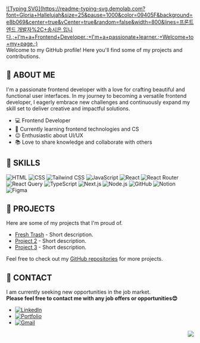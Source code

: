 [![Typing SVG](https://readme-typing-svg.demolab.com?font=Gloria+Hallelujah&size=25&pause=1000&color=09405F&background=e8b069&center=true&vCenter=true&random=false&width=800&lines=프론트엔드 개발자%2C+송시은 입니다.;+I'm+a+Frontend+Developer.;+I'm+a+passionate+learner.;+Welcome+to+my+page.;)](https://git.io/typing-svg)
<br /> Welcome to my GitHub profile! Here you'll find some of my projects and contributions.

## :open_file_folder: ABOUT ME

I'm a passionate frontend developer with a love for crafting beautiful and functional user interfaces.
In my journey to becoming a versatile frontend developer, I eagerly embrace new challenges and continuously expand my skill set to deliver creative and impactful solutions.

- 💻 Frontend Developer
- 🌱 Currently learning frontend technologies and CS
- 😉 Enthusiastic about UI/UX
- 📚 Love to share knowledge and collaborate with others

## :open_file_folder: SKILLS

![HTML](https://img.shields.io/badge/-HTML-E34F26?style=for-the-badge&logo=html5&logoColor=white)
![CSS](https://img.shields.io/badge/-CSS-1572B6?style=for-the-badge&logo=css3&logoColor=white)
![Tailwind CSS](https://img.shields.io/badge/-Tailwind_CSS-38B2AC?style=for-the-badge&logo=tailwindcss&logoColor=white)
![JavaScript](https://img.shields.io/badge/-JavaScript-F7DF1E?style=for-the-badge&logo=javascript&logoColor=black)
![React](https://img.shields.io/badge/-React-61DAFB?style=for-the-badge&logo=react&logoColor=black)
![React Router](https://img.shields.io/badge/-React_Router-61DAFB?style=for-the-badge&logo=react-router&logoColor=white)
![React Query](https://img.shields.io/badge/-React_Query-FF4154?style=for-the-badge&logo=react-query&logoColor=white)
![TypeScript](https://img.shields.io/badge/-TypeScript-3178C6?style=for-the-badge&logo=typescript&logoColor=white)
![Next.js](https://img.shields.io/badge/-Next.js-000000?style=for-the-badge&logo=next.js&logoColor=white)
![Node.js](https://img.shields.io/badge/-Node.js-339933?style=for-the-badge&logo=node.js&logoColor=white)
![GitHub](https://img.shields.io/badge/-GitHub-181717?style=for-the-badge&logo=github&logoColor=white)
![Notion](https://img.shields.io/badge/-Notion-000000?style=for-the-badge&logo=notion&logoColor=white)
![Figma](https://img.shields.io/badge/-Figma-F24E1E?style=for-the-badge&logo=figma&logoColor=white)

## :open_file_folder: PROJECTS

Here are some of my projects that I'm proud of.

- [Fresh Trash](link-to-project-1) - Short description.
- [Project 2](link-to-project-2) - Short description.
- [Project 3](link-to-project-3) - Short description.

Feel free to check out my [GitHub repositories](link-to-your-github) for more projects.

## :open_file_folder: CONTACT

I am currently seeking new opportunities in the job market.
<br/> **Please feel free to contact me with any job offers or opportunities😊**

- [![LinkedIn](https://img.shields.io/badge/-LinkedIn-blue?style=flat-square&logo=linkedin&logoColor=white)](https://www.linkedin.com)
- [![Portfolio](https://img.shields.io/badge/-Portfolio-32435f?style=flat-square&logo=globe&logoColor=white)](https://your-portfolio-url.com)
- [![Gmail](https://img.shields.io/badge/-Gmail-red?style=flat-square&logo=gmail&logoColor=white)](mailto:your-email@example.com)

<img align="right" style="max-width=100%; height=auto;" src="https://github.com/sgoldenbird/sgoldenbird/assets/141334764/8bc762b9-a1e1-4120-97bb-6a158ab8215e">

<!---
sgoldenbird/sgoldenbird is a ✨ special ✨ repository because its `README.md` (this file) appears on your GitHub profile.
You can click the Preview link to take a look at your changes.
--->
